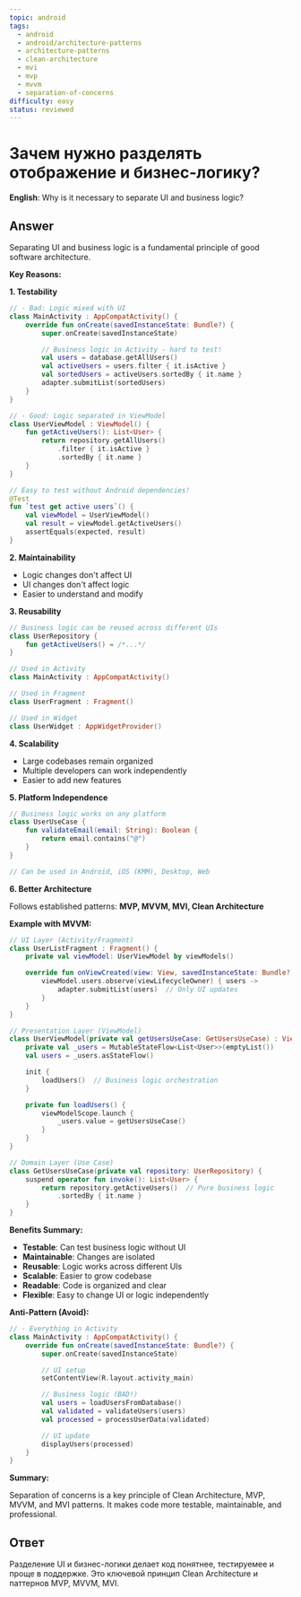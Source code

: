 ```yaml
---
topic: android
tags:
  - android
  - android/architecture-patterns
  - architecture-patterns
  - clean-architecture
  - mvi
  - mvp
  - mvvm
  - separation-of-concerns
difficulty: easy
status: reviewed
---
```


# Зачем нужно разделять отображение и бизнес-логику?

**English**: Why is it necessary to separate UI and business logic?

## Answer

Separating UI and business logic is a fundamental principle of good software architecture.

**Key Reasons:**

**1. Testability**

```kotlin
// - Bad: Logic mixed with UI
class MainActivity : AppCompatActivity() {
    override fun onCreate(savedInstanceState: Bundle?) {
        super.onCreate(savedInstanceState)

        // Business logic in Activity - hard to test!
        val users = database.getAllUsers()
        val activeUsers = users.filter { it.isActive }
        val sortedUsers = activeUsers.sortedBy { it.name }
        adapter.submitList(sortedUsers)
    }
}

// - Good: Logic separated in ViewModel
class UserViewModel : ViewModel() {
    fun getActiveUsers(): List<User> {
        return repository.getAllUsers()
            .filter { it.isActive }
            .sortedBy { it.name }
    }
}

// Easy to test without Android dependencies!
@Test
fun `test get active users`() {
    val viewModel = UserViewModel()
    val result = viewModel.getActiveUsers()
    assertEquals(expected, result)
}
```

**2. Maintainability**

- Logic changes don't affect UI
- UI changes don't affect logic
- Easier to understand and modify

**3. Reusability**

```kotlin
// Business logic can be reused across different UIs
class UserRepository {
    fun getActiveUsers() = /*...*/
}

// Used in Activity
class MainActivity : AppCompatActivity()

// Used in Fragment
class UserFragment : Fragment()

// Used in Widget
class UserWidget : AppWidgetProvider()
```

**4. Scalability**

- Large codebases remain organized
- Multiple developers can work independently
- Easier to add new features

**5. Platform Independence**

```kotlin
// Business logic works on any platform
class UserUseCase {
    fun validateEmail(email: String): Boolean {
        return email.contains("@")
    }
}

// Can be used in Android, iOS (KMM), Desktop, Web
```

**6. Better Architecture**

Follows established patterns: **MVP, MVVM, MVI, Clean Architecture**

**Example with MVVM:**

```kotlin
// UI Layer (Activity/Fragment)
class UserListFragment : Fragment() {
    private val viewModel: UserViewModel by viewModels()

    override fun onViewCreated(view: View, savedInstanceState: Bundle?) {
        viewModel.users.observe(viewLifecycleOwner) { users ->
            adapter.submitList(users)  // Only UI updates
        }
    }
}

// Presentation Layer (ViewModel)
class UserViewModel(private val getUsersUseCase: GetUsersUseCase) : ViewModel() {
    private val _users = MutableStateFlow<List<User>>(emptyList())
    val users = _users.asStateFlow()

    init {
        loadUsers()  // Business logic orchestration
    }

    private fun loadUsers() {
        viewModelScope.launch {
            _users.value = getUsersUseCase()
        }
    }
}

// Domain Layer (Use Case)
class GetUsersUseCase(private val repository: UserRepository) {
    suspend operator fun invoke(): List<User> {
        return repository.getActiveUsers()  // Pure business logic
            .sortedBy { it.name }
    }
}
```

**Benefits Summary:**

- **Testable**: Can test business logic without UI
- **Maintainable**: Changes are isolated
- **Reusable**: Logic works across different UIs
- **Scalable**: Easier to grow codebase
- **Readable**: Code is organized and clear
- **Flexible**: Easy to change UI or logic independently

**Anti-Pattern (Avoid):**

```kotlin
// - Everything in Activity
class MainActivity : AppCompatActivity() {
    override fun onCreate(savedInstanceState: Bundle?) {
        super.onCreate(savedInstanceState)

        // UI setup
        setContentView(R.layout.activity_main)

        // Business logic (BAD!)
        val users = loadUsersFromDatabase()
        val validated = validateUsers(users)
        val processed = processUserData(validated)

        // UI update
        displayUsers(processed)
    }
}
```

**Summary:**

Separation of concerns is a key principle of Clean Architecture, MVP, MVVM, and MVI patterns. It makes code more testable, maintainable, and professional.

## Ответ

Разделение UI и бизнес-логики делает код понятнее, тестируемее и проще в поддержке. Это ключевой принцип Clean Architecture и паттернов MVP, MVVM, MVI.

